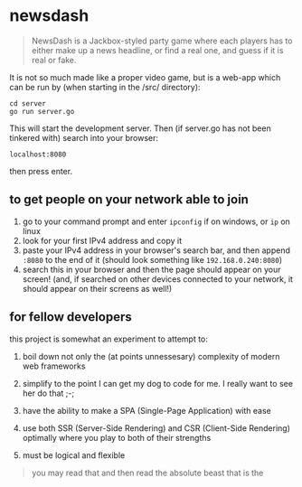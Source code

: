 # newsdash

> NewsDash is a Jackbox-styled party game where each players has to either make up a news headline, or find a real one, and guess if it is real or fake.

It is not so much made like a proper video game, but is a web-app which can be run by (when starting in the /src/ directory):
```
cd server
go run server.go
```

This will start the development server. Then (if server.go has not been tinkered with) search into your browser:
```
localhost:8080
```
then press enter.

## to get people on your network able to join

1. go to your command prompt and enter `ipconfig` if on windows, or `ip` on linux
2. look for your first IPv4 address and copy it
3. paste your IPv4 address in your browser's search bar, and then append `:8080` to the end of it (should look something like `192.168.0.240:8080`)
4. search this in your browser and then the page should appear on your screen! (and, if searched on other devices connected to your network, it should appear on their screens as well!)


## for fellow developers

this project is somewhat an experiment to attempt to:

1. boil down not only the (at points unnessesary) complexity of modern web frameworks

2. simplify to the point I can get my dog to code for me. I really want to see her do that ;-;

3. have the ability to make a SPA (Single-Page Application) with ease

4. use both SSR (Server-Side Rendering) and CSR (Client-Side Rendering) optimally where you play to both of their strengths

5. must be logical and flexible

> you may read that and then read the absolute beast that is the <script> tag in the main.html file, though that is only there because i can't get imports working because of a MIME type issue of the file which i might eventually fix by using [Open Web Components'](https://open-wc.org/guides/) scaffolding thing to set it up: `npm init @open-wc`, though it adds a ton of depencies that aren't necessary, it'll help with developer experience.


## The way this has been achieved? [WebComponents](https://developer.mozilla.org/en-US/docs/Web/API/Web_components) with [Lit](https://lit.dev/). (*plus htmx with a golang backend which i'll talk about*)

the main idea is where:

1. the server renders the initial page template (Golang web server)
2. the client renders its components on that page along with its content (Lit components)
3. to move to a different page but still have that SPA feel, the partial part of the page where components are needed are swapped with a different template with it's own components by the server (HTMX GET request)
4. repeat

and that is all. not too much to learn and neither are any of these technologies very complicated. I don't know if anything will come of it, but I think I prefer this way of developing applications to other front end frameworks (although they really aren't that bad)

